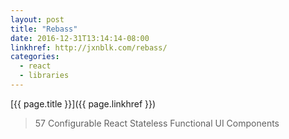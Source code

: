 ```yaml
---
layout: post
title: "Rebass"
date: 2016-12-31T13:14:14-08:00
linkhref: http://jxnblk.com/rebass/
categories:
  - react
  - libraries
---
```



[{{ page.title }}]({{ page.linkhref }})

> 57 Configurable React Stateless Functional UI Components

